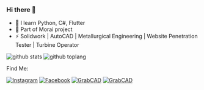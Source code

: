 ### Hi there 👋

- 🌱 I learn Python, C#, Flutter
- 👯 Part of Morai project
- ⚡ Solidwork | AutoCAD | Metallurgical Engineering | Website Penetration Tester | Turbine Operator
 
![github stats](https://github-readme-stats.vercel.app/api?username=ZekkelAR&show_icons=true&theme=radical)
![github toplang](https://github-readme-stats.vercel.app/api/top-langs/?username=ZekkelAR&layout=compact&theme=nightowl)

Find Me:

<a href="https://www.instagram.com/zekelllar/" target="_blank"><img src="https://img.shields.io/badge/Instagram-%23E4405F.svg?&style=flat-square&logo=instagram&logoColor=white" alt="Instagram"></a>
<a href="https://www.facebook.com/zekkel.gov.il" target="_blank"><img src="https://img.shields.io/badge/Facebook-%231877F2.svg?&style=flat-square&logo=facebook&logoColor=white" alt="Facebook"></a>
<a href="https://grabcad.com/fernanda.zekkel.pranadjayaputra-1" target="_blank"><img src="https://img.shields.io/badge/GRABCAD-C70F0F.svg?&style=flat-square&logo=freecad&logoColor=white" alt="GrabCAD"></a>
<a href="https://medium.com/@zekkelar1337" target="_blank"><img src="https://img.shields.io/badge/Medium-141414.svg?&style=flat-square&logo=medium&logoColor=white" alt="GrabCAD"></a>


